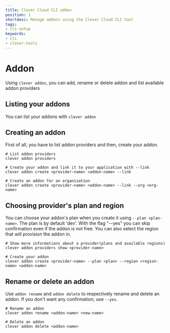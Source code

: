 ```yaml
---
title: Clever Cloud CLI addon
position: 1
shortdesc: Manage addons using the Clever Cloud CLI tool
tags:
- cli-setup
keywords:
- cli
- clever-tools
---
```


# Addon

Using `clever addon`, you can add, rename or delete addon and list available addon providers

## Listing your addons

You can list your addons with `clever addon`

## Creating an addon

First of all, you have to list addon providers and then, create your addon.

    # List addon providers
    clever addon providers

    # Create your addon and link it to your application with --link
    clever addon create <provider-name> <addon-name> --link

    # Create an addon for an organisation
    clever addon create <provider-name> <addon-name> --link --org <org-name>

## Choosing provider's plan and region

You can choose your addon's plan when you create it using `--plan <plan-name>`. The plan is by default 'dev'. With the flag "--yes" you can skip confirmation even if the addon is not free. You can also select the region that will provision the addon in.

    # Show more informations about a provider(plans and available regions)
    clever addon providers show <provider-name>

    # Create your addon
    clever addon create <provider-name> --plan <plan> --region <region-name> <addon-name>

## Rename or delete an addon

Use `addon rename` and `addon delete` to respectively rename and delete an addon.
If you don't want any confirmation, use `--yes`.

    # Rename an addon
    clever addon rename <addon-name> <new-name>

    # Delete an addon
    clever addon delete <addon-name>